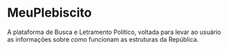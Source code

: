 # MeuPlebiscito
A plataforma de Busca e Letramento Político, voltada para levar ao usuário as informações sobre como funcionam as estruturas da República.
